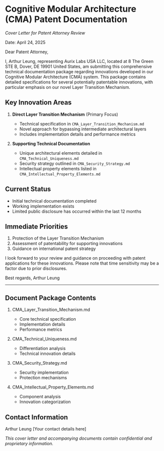 # Cognitive Modular Architecture (CMA) Patent Documentation
*Cover Letter for Patent Attorney Review*

Date: April 24, 2025

Dear Patent Attorney,

I, Arthur Leung, representing Aurix Labs USA LLC, located at 8 The Green STE B, Dover, DE 19901 United States, am submitting this comprehensive technical documentation package regarding innovations developed in our Cognitive Modular Architecture (CMA) system. This package contains detailed specifications for several potentially patentable innovations, with particular emphasis on our novel Layer Transition Mechanism.

## Key Innovation Areas

1. **Direct Layer Transition Mechanism** (Primary Focus)
   - Technical specification in `CMA_Layer_Transition_Mechanism.md`
   - Novel approach for bypassing intermediate architectural layers
   - Includes implementation details and performance metrics

2. **Supporting Technical Documentation**
   - Unique architectural elements detailed in `CMA_Technical_Uniqueness.md`
   - Security strategy outlined in `CMA_Security_Strategy.md`
   - Intellectual property elements listed in `CMA_Intellectual_Property_Elements.md`

## Current Status

- Initial technical documentation completed
- Working implementation exists
- Limited public disclosure has occurred within the last 12 months

## Immediate Priorities

1. Protection of the Layer Transition Mechanism
2. Assessment of patentability for supporting innovations
3. Guidance on international patent strategy

I look forward to your review and guidance on proceeding with patent applications for these innovations. Please note that time sensitivity may be a factor due to prior disclosures.

Best regards,
Arthur Leung

---

## Document Package Contents

1. CMA_Layer_Transition_Mechanism.md
   - Core technical specification
   - Implementation details
   - Performance metrics

2. CMA_Technical_Uniqueness.md
   - Differentiation analysis
   - Technical innovation details

3. CMA_Security_Strategy.md
   - Security implementation
   - Protection mechanisms

4. CMA_Intellectual_Property_Elements.md
   - Component analysis
   - Innovation categorization

## Contact Information

Arthur Leung
[Your contact details here]

*This cover letter and accompanying documents contain confidential and proprietary information.*
